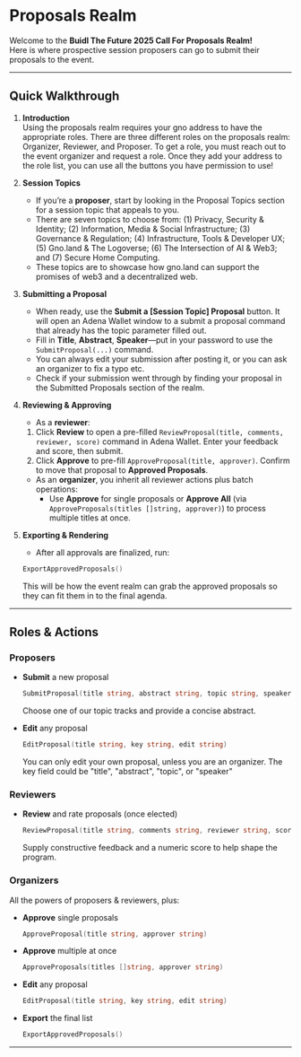 # Proposals Realm

Welcome to the **Buidl The Future 2025 Call For Proposals Realm!**  
Here is where prospective session proposers can go to submit their proposals to the event.

---

## Quick Walkthrough

1. **Introduction**  
   Using the proposals realm requires your gno address to have the appropriate roles. There are three different roles on the proposals realm:
   Organizer, Reviewer, and Proposer. To get a role, you must reach out to the event organizer and request a role. Once they add your address to the 
   role list, you can use all the buttons you have permission to use!

2. **Session Topics**  
   - If you’re a **proposer**, start by looking in the Proposal Topics section for a session topic that appeals to you.
   - There are seven topics to choose from: (1) Privacy, Security & Identity; (2) Information, Media & Social Infrastructure; (3) Governance & Regulation; (4) Infrastructure, Tools & Developer UX; (5) Gno.land & The Logoverse; (6) The Intersection of AI & Web3; and (7) Secure Home Computing.
   - These topics are to showcase how gno.land can support the promises of web3 and a decentralized web.

3. **Submitting a Proposal**  
   - When ready, use the **Submit a [Session Topic] Proposal** button. It will open an Adena Wallet window to a submit a proposal command that already has the topic parameter filled out.
   - Fill in **Title**, **Abstract**, **Speaker**—put in your password to use the `SubmitProposal(...)` command.  
   - You can always edit your submission after posting it, or you can ask an organizer to fix a typo etc.
   - Check if your submission went through by finding your proposal in the Submitted Proposals section of the realm.

4. **Reviewing & Approving**  
    - As a **reviewer**:  
     1. Click **Review** to open a pre-filled `ReviewProposal(title, comments, reviewer, score)` command in Adena Wallet. Enter your feedback and score, then submit.  
     2. Click **Approve** to pre-fill `ApproveProposal(title, approver)`. Confirm to move that proposal to **Approved Proposals**.  
   - As an **organizer**, you inherit all reviewer actions plus batch operations:  
     - Use **Approve** for single proposals or **Approve All** (via `ApproveProposals(titles []string, approver)`) to process multiple titles at once.

5. **Exporting & Rendering**  
    - After all approvals are finalized, run:  
     ```go
     ExportApprovedProposals()
     ```  
     This will be how the event realm can grab the approved proposals so they can fit them in to the final agenda.

---


## Roles & Actions

### Proposers
- **Submit** a new proposal  
  ```go
  SubmitProposal(title string, abstract string, topic string, speaker string)
  ```
  Choose one of our topic tracks and provide a concise abstract.

- **Edit** any proposal  
  ```go
  EditProposal(title string, key string, edit string)
  ```
  You can only edit your own proposal, unless you are an organizer. The key field could be "title", "abstract", "topic", or "speaker"

### Reviewers
- **Review** and rate proposals (once elected)  
  ```go
  ReviewProposal(title string, comments string, reviewer string, score int)
  ```
  Supply constructive feedback and a numeric score to help shape the program.

### Organizers
All the powers of proposers & reviewers, plus:
- **Approve** single proposals  
  ```go
  ApproveProposal(title string, approver string)
  ```
- **Approve** multiple at once  
  ```go
  ApproveProposals(titles []string, approver string)
  ```
- **Edit** any proposal  
  ```go
  EditProposal(title string, key string, edit string)
  ```
- **Export** the final list  
  ```go
  ExportApprovedProposals()
  ```

---
